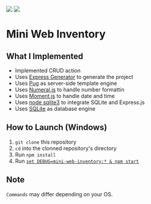 [![](https://img.shields.io/badge/status-finished-brightgreen)]()
[![](https://img.shields.io/github/last-commit/brandon-julio-t/Mini-Web-Inventory)]()

# Mini Web Inventory

## What I Implemented

- Implemented CRUD action
- Uses [Express Generator](https://expressjs.com/en/starter/generator.html) to generate the project
- Uses [Pug](https://pugjs.org/api/getting-started.html) as server-side template engine
- Uses [Numeral.js](http://numeraljs.com/) to handle number formattin
- Uses [Moment.js](https://momentjs.com/) to handle date and time
- Uses [node sqlite3](https://github.com/mapbox/node-sqlite3) to integrate SQLite and Express.js
- Uses [SQLite](https://sqlite.org/index.html) as database engine

## How to Launch (Windows)

1. `git clone` this repository
1. `cd` into the clonned repository's directory
1. Run `npm install`
1. Run [`set DEBUG=mini-web-inventory:* & npm start`](https://expressjs.com/en/starter/generator.html)

## Note

`Commands` may differ depending on your OS.
